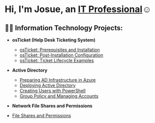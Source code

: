 <h1>Hi, I'm Josue, an <a href="https://linkedin.com/in/Josh">IT Professional</a>☺</h1>

<h2>👨‍💻 Information Technology Projects:</h2>

- <b>osTicket (Help Desk Ticketing System)</b>
  - [osTicket: Prerequisites and Installation](https://github.com/h-josue1928/osticket-prereqs)
  - [osTicket: Post-Installation Configuration](https://github.com/h-josue1928/post-install-config)
  - [osTicket: Ticket Lifecycle Examples](https://github.com/h-josue1928/Ticket-Lifecycle-Examples)

- <b>Active Directory</b>
  - [Preparing AD Infrastructure in Azure](https://github.com/h-josue1928/Preparing-AD-Infrastructure-in-Azure)
  - [Deploying Active Directory](https://github.com/h-josue1928/Deploying-Active-Directory)
  - [Creating Users with PowerShell](https://github.com/h-josue1928/Creating-Users-with-PowerShell)
  - [Group Policy and Managing Accounts](https://github.com/h-josue1928/Group-Policy-and-Managing-Accounts)

- <b>Network File Shares and Permissions</b>
- [File Shares and Permissions](https://github.com/h-josue1928/File-Shares-and-Permissions)

    

   
 





   




[linkedin]: https://linkedin.com/in/
